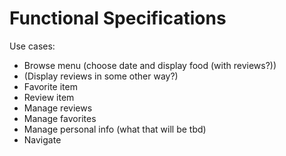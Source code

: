 # Functional Specifications

Use cases:
* Browse menu (choose date and display food (with reviews?))
* (Display reviews in some other way?)
* Favorite item
* Review item
* Manage reviews
* Manage favorites
* Manage personal info (what that will be tbd)
* Navigate